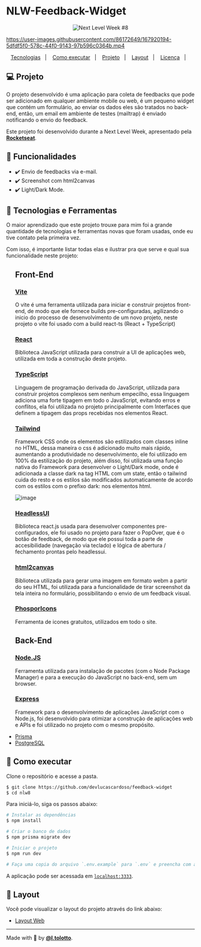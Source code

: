 # NLW-Feedback-Widget

<p align="center">
  <img alt="Next Level Week #8" src="https://user-images.githubusercontent.com/86172649/167728448-de7b62a5-aab9-4281-92e8-866fa0bdfc88.png" />
</p>

https://user-images.githubusercontent.com/86172649/167920194-5dfdf5f0-578c-44f0-9143-97b596c0364b.mp4

<p align="center">
  <a href="#-tecnologias">Tecnologias</a>&nbsp;&nbsp;&nbsp;|&nbsp;&nbsp;&nbsp;
  <a href="#-como-executar">Como executar</a>&nbsp;&nbsp;&nbsp;|&nbsp;&nbsp;&nbsp;
  <a href="#-projeto">Projeto</a>&nbsp;&nbsp;&nbsp;|&nbsp;&nbsp;&nbsp;
  <a href="#-layout">Layout</a>&nbsp;&nbsp;&nbsp;|&nbsp;&nbsp;&nbsp;
  <a href="#-license">Licença</a>&nbsp;&nbsp;&nbsp;|&nbsp;&nbsp;&nbsp;
</p>

## 💻 Projeto

O projeto desenvolvido é uma aplicação para coleta de feedbacks que pode ser adicionado em qualquer ambiente mobile ou web, é um pequeno widget que contém um formulário, ao enviar os dados eles são tratados no back-end, então, um email em ambiente de testes (mailtrap) é enviado notificando o envio do feedback.

Este projeto foi desenvolvido durante a Next Level Week, apresentado pela **[Rocketseat](https://www.rocketseat.com.br)**.

## 🎯 Funcionalidades

- ✔️ Envio de feedbacks via e-mail.
- ✔️ Screenshot com html2canvas
- ✔️ Light/Dark Mode.

## 🧪 Tecnologias e Ferramentas

O maior aprendizado que este projeto trouxe para mim foi a grande quantidade de tecnologias e ferramentas novas que foram usadas, onde eu tive contato pela primeira vez.

Com isso, é importante listar todas elas e ilustrar pra que serve e qual sua funcionalidade neste projeto:

<ul>
<h2>Front-End</h2>
<h3><a href="https://vitejs.dev">Vite</a></h3>

O vite é uma ferramenta utilizada para iniciar e construir projetos front-end, de modo que ele fornece builds pre-configuradas, agilizando o inicio do processo de  desenvolvimento de um novo projeto, neste projeto o vite foi usado com a build react-ts (React + TypeScript)
  
<h3><a href="https://reactjs.org">React</a></h3>

Biblioteca JavaScript utilizada para construir a UI de aplicações web, utilizada em toda a construção deste projeto.

<h3><a href="https://www.typescriptlang.org">TypeScript</a></h3>

Linguagem de programação derivada do JavaScript, utilizada para construir projetos complexos sem nenhum empecilho, essa linguagem adiciona uma forte tipagem em todo o JavaScript, evitando erros e conflitos, ela foi utilizada no projeto principalmente com Interfaces que definem a tipagem das props recebidas nos elementos React.
  
<h3><a href="https://www.typescriptlang.org">Tailwind</a></h3>

Framework CSS onde os elementos são estilizados com classes inline no HTML, dessa maneira o css é adicionado muito mais rápido, aumentando a produtividade no desenvolvimento, ele foi utilizado em 100% da estilização do projeto, além disso, foi utilizada uma função nativa do Framework para desenvolver o Light/Dark mode, onde é adicionada a classe dark na tag HTML com um state, então o tailwind cuida do resto e os estilos são modificados automaticamente de acordo com os estilos com o prefixo dark: nos elementos html.

![image](https://user-images.githubusercontent.com/86172649/167927863-439b61ce-b2bc-4512-b8a6-1a5534f32817.png)

  
<h3><a href="https://headlessui.dev/">HeadlessUI</a></h3>
  
Biblioteca react.js usada para desenvolver componentes pre-configurados, ele foi usado no projeto para fazer o PopOver, que é o botão de feedback, de modo que ele possui toda a parte de accesibilidade (navegação via teclado) e lógica de abertura / fechamento prontas pelo headlessui.
  
<h3><a href="https://www.npmjs.com/package/html2canvas">html2canvas</a></h3>
  
Biblioteca utilizada para gerar uma imagem em formato webm a partir do seu HTML, foi utilizada para a funcionalidade de tirar screenshot da tela inteira no formulário, possibilitando o envio de um feedback visual.

<h3><a href="https://phosphoricons.com/">PhosporIcons</a></h3>

Ferramenta de icones gratuitos, utilizados em todo o site.
  
<h2>Back-End</h2>
  
<h3><a href="https://nodejs.org/en/">Node.JS</a></h3>

Ferramenta utilizada para instalação de pacotes (com o Node Package Manager) e para a execução do JavaScript no back-end, sem um browser.
  
<h3><a href="https://expressjs.com/pt-br/">Express</a></h3>

Framework para o desenvolvimento de aplicações JavaScript com o Node.js, foi desenvolvido para otimizar a construção de aplicações web e APIs e foi utilizado no projeto com o mesmo propósito.
  
  
</ul>



- [Prisma](https://www.prisma.io)
- [PostgreSQL](https://www.postgresql.org)

## 🚀 Como executar

Clone o repositório e acesse a pasta.

```bash
$ git clone https://github.com/devlucascardoso/feedback-widget
$ cd nlw8
```

Para iniciá-lo, siga os passos abaixo:

```bash
# Instalar as dependências
$ npm install

# Criar o banco de dados
$ npm prisma migrate dev

# Iniciar o projeto
$ npm run dev

# Faça uma copia do arquivo `.env.example` para `.env` e preencha com as suas credenciais
```

A aplicação pode ser acessada em [`localhost:3333`](http://localhost:3333).

## 🔖 Layout

Você pode visualizar o layout do projeto através do link abaixo:

- [Layout Web](https://www.figma.com/community/file/1102912516166573468/Feedback-Widget)

---

Made with 💜 by **[@l.tolotto](https://www.linkedin.com/in/lucas-fernandes-tolotto/)**.

